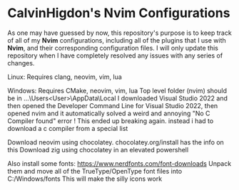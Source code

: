 # CalvinHigdon's **Nvim** Configurations

As one may have guessed by now, this repository's purpose is to keep track of all of my **Nvim** configurations, including all of the plugins that I use with **Nvim**, and their corresponding configuration files.
I will only update this repository when I have completely resolved any issues with any series of changes.

Linux:
Requires clang, neovim, vim, lua

Windows:
Requires CMake, neovim, vim, lua
Top level folder (nvim) should be in ...\Users\<User>\AppData\Local
I downloaded Visual Studio 2022 and then opened the Developer Command Line for Visual Studio 2022, then opened nvim and it automatically solved a weird and annoying "No C Compiler found" error
! This ended up breaking again. instead i had to download a c compiler from a special list

Download neovim using chocolatey. chocolatey.org/install has the info on this
Download zig using chocolatey in an elevated powershell

Also install some fonts:
https://www.nerdfonts.com/font-downloads
Unpack them and move all of the TrueType/OpenType font files into C:/Windows/fonts
This will make the silly icons work
